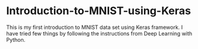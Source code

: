# Introduction-to-MNIST-using-Keras
This is my first introduction to MNIST data set using Keras framework. 
I have tried few things by following the instructions from Deep Learning with Python.

